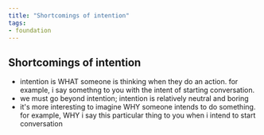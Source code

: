 ```yaml
---
title: "Shortcomings of intention"
tags:
- foundation
---
```


## Shortcomings of intention
- intention is WHAT someone is thinking when they do an action. for example, i say somethng to you with the intent of starting conversation.
- we must go beyond intention; intention is relatively neutral and boring
- it's more interesting to imagine WHY someone intends to do something. for example, WHY i say this particular thing to you when i intend to start conversation